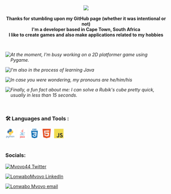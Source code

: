 <div id="header" align="center">
  <img src="https://media.giphy.com/media/v1.Y2lkPTc5MGI3NjExYjg4MzZjMDQyOTliNTBmZTNkZWYwNWFhMjY5YWI1MGZhMDhlZTAwMCZjdD1n/i4MAH84pqe2m2aVojc/giphy.gif" width="100"/>

  <br>

  <strong>Thanks for stumbling upon my GitHub page (whether it was intentional or not)</strong> <br>
  <strong>I'm a developer based in Cape Town, South Africa</strong> <br>
  <strong>I like to create games and also make applications related to my hobbies</strong>
</div>

<br>

<img src="https://user-images.githubusercontent.com/57689939/222917304-57940e94-935f-42d2-b4d6-b0bcdc7cd39f.png" height="30" align="left"> *At the moment, I'm busy working on a 2D platformer game using Pygame.*

<img src="https://user-images.githubusercontent.com/57689939/222917296-508f07a0-ded5-4ea2-b637-d7fcd08965b5.png" height="30" align="left"> *I'm also in the process of learning Java*

<img src="https://user-images.githubusercontent.com/57689939/222917463-c6a8805a-bd9d-4345-bfc2-d3818728655b.png" height="30" align="left"> *In case you were wondering, my pronouns are he/him/his*

<img src="https://user-images.githubusercontent.com/57689939/222917506-71a784ef-526d-47f2-89b5-ceb05c5266d2.png" height="30" align="left"> *Finally, a fun fact about me: I can solve a Rubik's cube pretty quick, usually in less than 15 seconds.*

<br>

### :hammer_and_wrench: Languages and Tools :
<div>
  <img src="https://github.com/devicons/devicon/blob/master/icons/python/python-original-wordmark.svg" title="Java" alt="Java" width="30" height="30"/>&nbsp;
  <img src="https://github.com/devicons/devicon/blob/master/icons/java/java-original-wordmark.svg" title="Java" alt="Java" width="30" height="30"/>&nbsp;
  <img src="https://github.com/devicons/devicon/blob/master/icons/css3/css3-plain-wordmark.svg"  title="CSS3" alt="CSS" width="30" height="30"/>&nbsp;
  <img src="https://github.com/devicons/devicon/blob/master/icons/html5/html5-original.svg" title="HTML5" alt="HTML" width="30" height="30"/>&nbsp;
  <img src="https://github.com/devicons/devicon/blob/master/icons/javascript/javascript-original.svg" title="JavaScript" alt="JavaScript" width="30" height="30"/>&nbsp;
</div>

<br>

### Socials:

<img src="https://user-images.githubusercontent.com/57689939/222947480-7a3042a1-06f8-421b-9798-65ad3be7a65c.png" height="30" align="left"> <a href="https://twitter.com/Mvovo44">Mvovo44 Twitter</a>

<img src="https://user-images.githubusercontent.com/57689939/222947509-c5a960cb-2537-424d-9922-63afed8dc671.png" height="30" align="left"> <a href="https://www.linkedin.com/in/lonwabo-mvovo/">LonwaboMvovo LinkedIn</a>

<img src="https://user-images.githubusercontent.com/57689939/222946422-ec8c42fd-9988-4600-91bb-b3d338bbea5d.png" height="30" align="left"> <a href="mailto: lonwabomvovo@gmail.com">Lonwabo Mvovo email</a>
